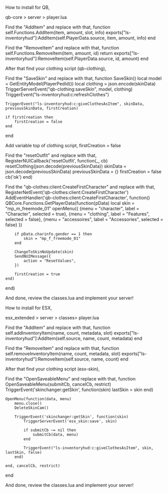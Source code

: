 How to install for QB,

qb-core > server > player.lua

Find the "AddItem" and replace with that,
function self.Functions.AddItem(item, amount, slot, info)
	exports["ls-inventoryhud"]:AddItem(self.PlayerData.source, item, amount, info)
end

Find the "RemoveItem" and replace with that,
function self.Functions.RemoveItem(item, amount, id)
	return exports["ls-inventoryhud"]:RemoveItem(self.PlayerData.source, id, amount)
end


After that find your clothing script (qb-clothing),

Find the "SaveSkin" and replace with that,
function SaveSkin()
    local model = GetEntityModel(PlayerPedId())
    local clothing = json.encode(skinData)
    TriggerServerEvent("qb-clothing:saveSkin", model, clothing)
    TriggerEvent("ls-inventoryhud:c:refreshClothes")

    TriggerEvent("ls-inventoryhud:c:giveClothesAsItem", skinData, previousSkinData, firstCreation)

    if firstCreation then
        firstCreation = false
    end
end

Add variable top of clothing script,
firstCreation = false


Find the "resetOutfit" and replace with that,
RegisterNUICallback('resetOutfit', function(_, cb)
    resetClothing(json.decode(previousSkinData))
    skinData = json.decode(previousSkinData)
    previousSkinData = {}
    firstCreation = false
    cb('ok')
end)

Find the "qb-clothes:client:CreateFirstCharacter" and replace with that,
RegisterNetEvent('qb-clothes:client:CreateFirstCharacter')
AddEventHandler('qb-clothes:client:CreateFirstCharacter', function()
    QBCore.Functions.GetPlayerData(function(pData)
        local skin = "mp_m_freemode_01"
        openMenu({
            {menu = "character", label = "Character", selected = true},
            {menu = "clothing", label = "Features", selected = false},
            {menu = "accessoires", label = "Accessories", selected = false}
        })

        if pData.charinfo.gender == 1 then
            skin = "mp_f_freemode_01"
        end

        ChangeToSkinNoUpdate(skin)
        SendNUIMessage({
            action = "ResetValues",
        })

        firstCreation = true
    end)
end)


And done, review the classes.lua and implement your server!


How to install for ESX,

esx_extended > server > classes> player.lua

Find the "AddItem" and replace with that,
function self.addInventoryItem(name, count, metadata, slot)
	exports["ls-inventoryhud"]:AddItem(self.source, name, count, metadata)
end

Find the "RemoveItem" and replace with that,
function self.removeInventoryItem(name, count, metadata, slot)
	exports["ls-inventoryhud"]:RemoveItem(self.source, name, count)
end
	
	
After that find your clothing script (esx-skin),

Find the "OpenSaveableMenu" and replace with that,
function OpenSaveableMenu(submitCb, cancelCb, restrict)
    TriggerEvent('skinchanger:getSkin', function(skin) lastSkin = skin end)

    OpenMenu(function(data, menu)
        menu.close()
        DeleteSkinCam()

        TriggerEvent('skinchanger:getSkin', function(skin)
            TriggerServerEvent('esx_skin:save', skin)

            if submitCb ~= nil then
                submitCb(data, menu)
            end
			
			TriggerEvent("ls-inventoryhud:c:giveClothesAsItem", skin, lastSkin, false)
        end)

    end, cancelCb, restrict)
end

And done, review the classes.lua and implement your server!